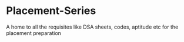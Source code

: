 # Placement-Series
A home to all the requisites like DSA sheets, codes, aptitude etc for the placement preparation
